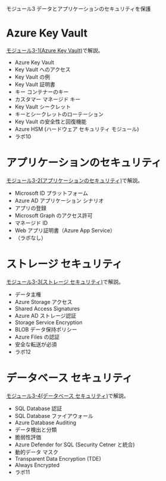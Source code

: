 モジュール3 データとアプリケーションのセキュリティを保護

# Azure Key Vault

[モジュール3-1(Azure Key Vault)](mod03-01.md)で解説。

- Azure Key Vault
- Key Vault へのアクセス
- Key Vault の例
- Key Vault 証明書
- キー コンテナーのキー
- カスタマー マネージド キー
- Key Vault シークレット
- キーとシークレットのローテーション
- Key Vault の安全性と回復機能
- Azure HSM (ハードウェア セキュリティ モジュール)
- ラボ10

# アプリケーションのセキュリティ

[モジュール3-2(アプリケーションのセキュリティ)](mod03-02.md)で解説。

- Microsoft ID プラットフォーム
- Azure AD アプリケーション シナリオ
- アプリの登録
- Microsoft Graph のアクセス許可
- マネージド ID
- Web アプリ証明書（Azure App Service）
- （ラボなし）

# ストレージ セキュリティ

[モジュール3-3(ストレージ セキュリティ)](mod03-03.md)で解説。

- データ主権
- Azure Storage アクセス
- Shared Access Signatures
- Azure AD ストレージ認証
- Storage Service Encryption
- BLOB データ保持ポリシー
- Azure Files の認証
- 安全な転送が必須
- ラボ12

# データベース セキュリティ

[モジュール3-4(データベース セキュリティ)](mod03-04.md)で解説。

- SQL Database 認証
- SQL Database ファイアウォール
- Azure Database Auditing
- データ検出と分類
- 脆弱性評価
- Azure Defender for SQL (Security Cetner と統合)
- 動的データ マスク
- Transparent Data Encryption (TDE)
- Always Encrypted
- ラボ11
